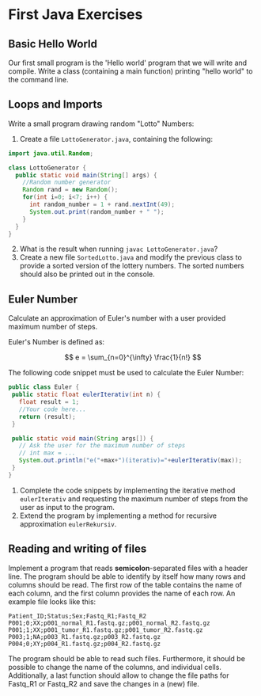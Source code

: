 # First Java Exercises

## Basic Hello World
Our first small program is the 'Hello world' program that we will write and compile.
Write a class (containing a main function) printing "hello world" to the command line.

## Loops and Imports

Write a small program drawing random "Lotto" Numbers:

1. Create a file `LottoGenerator.java`, containing the following: 

```java
import java.util.Random;

class LottoGenerator {
  public static void main(String[] args) {
    //Random number generator
    Random rand = new Random();
    for(int i=0; i<7; i++) {
      int random_number = 1 + rand.nextInt(49);
      System.out.print(random_number + " ");
    }
  }
}
```

2. What is the result when running `javac LottoGenerator.java`?
3. Create a new file `SortedLotto.java` and modify the previous class to provide a sorted version of the lottery numbers. The sorted numbers should also be printed out in the console.

## Euler Number

Calculate an approximation of Euler's number with a user provided maximum number of steps.

Euler's Number is defined as:

$$ e = \sum_{n=0}^{\infty} \frac{1}{n!} $$

The following code snippet must be used to calculate the Euler Number:

```java
public class Euler {
 public static float eulerIterativ(int n) {
   float result = 1;
   //Your code here...
   return (result);
 }

 public static void main(String args[]) {
   // Ask the user for the maximum number of steps
   // int max = ...
   System.out.println("e("+max+")(iterativ)="+eulerIterativ(max));
 }
}
```

1. Complete the code snippets by implementing the iterative method `eulerIterativ` and requesting the maximum number of steps from the user as input to the program.
2. Extend the program by implementing a method for recursive approximation `eulerRekursiv`.

## Reading and writing of files

Implement a program that reads **semicolon**-separated files with a header line. The program should be able to identify by itself how many rows and columns should be read. The first row of the table contains the name of each column, and the first column provides the name of each row. An example file looks like this: 

```
Patient_ID;Status;Sex;Fastq_R1;Fastq_R2
P001;0;XX;p001_normal_R1.fastq.gz;p001_normal_R2.fastq.gz
P001;1;XX;p001_tumor_R1.fastq.gz;p001_tumor_R2.fastq.gz
P003;1;NA;p003_R1.fastq.gz;p003_R2.fastq.gz
P004;0;XY;p004_R1.fastq.gz;p004_R2.fastq.gz
```

The program should be able to read such files. Furthermore, it should be possible to change the name of the columns, and individual cells. Additionally, a last function should allow to change the file paths for Fastq_R1 or Fastq_R2 and save the changes in a (new) file. 
